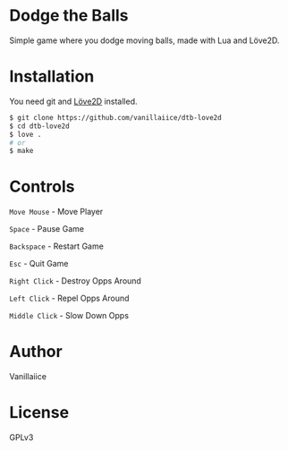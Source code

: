 # Dodge the Balls

Simple game where you dodge moving balls, made with Lua and Löve2D.

# Installation

You need git and [Löve2D](https://love2d.org/) installed.

```sh
$ git clone https://github.com/vanillaiice/dtb-love2d
$ cd dtb-love2d
$ love .
# or
$ make
```

# Controls

`Move Mouse` - Move Player

`Space` - Pause Game

`Backspace` - Restart Game

`Esc` - Quit Game

`Right Click` - Destroy Opps Around

`Left Click` - Repel Opps Around

`Middle Click` - Slow Down Opps

# Author

Vanillaiice

# License

GPLv3

